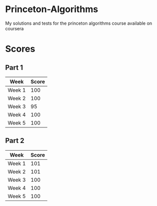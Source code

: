 # Princeton-Algorithms
My solutions and tests for the princeton algorithms course available on coursera

# Scores
## Part 1
| Week | Score|
| ----------- | ----------- |
| Week 1 | 100 |
| Week 2 | 100 |
| Week 3 | 95 |
| Week 4 | 100 |
| Week 5 | 100 |


## Part 2
| Week | Score|
| ----------- | ----------- |
| Week 1 | 101 |
| Week 2 | 101 |
| Week 3 | 100 |
| Week 4 | 100 |
| Week 5 | 100 |
